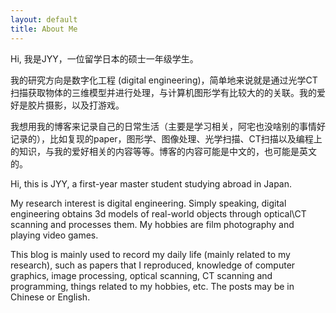 ```yaml
---
layout: default
title: About Me
---
```


Hi, 我是JYY，一位留学日本的硕士一年级学生。

我的研究方向是数字化工程 (digital engineering)，简单地来说就是通过光学CT扫描获取物体的三维模型并进行处理，与计算机图形学有比较大的的关联。我的爱好是胶片摄影，以及打游戏。

我想用我的博客来记录自己的日常生活（主要是学习相关，阿宅也没啥别的事情好记录的），比如复现的paper，图形学、图像处理、光学扫描、CT扫描以及编程上的知识，与我的爱好相关的内容等等。博客的内容可能是中文的，也可能是英文的。



Hi, this is JYY, a first-year master student studying abroad in Japan. 

My research interest is digital engineering. Simply speaking, digital engineering obtains 3d models of real-world objects through optical\CT scanning and processes them. My hobbies are film photography and playing video games.

This blog is mainly used to record my daily life (mainly related to my research), such as papers that I reproduced, knowledge of computer graphics, image processing, optical scanning, CT scanning and programming, things related to my hobbies, etc. The posts may be in Chinese or English.  
